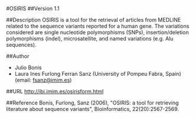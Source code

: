 #OSIRIS
##Version
1.1

##Description
OSIRIS is a tool for the retrieval of articles from MEDLINE related to the sequence variants reported for a human gene. The variations considered are single nucleotide polymorphisms (SNPs), insertion/deletion polymorphisms (indel), microsatellite, and named variations (e.g. Alu sequences).

##Author
* Julio Bonis
* Laura Ines Furlong Ferran Sanz (University of Pompeu Fabra, Spain) (email: fsanz@imim.es)

##URL
http://ibi.imim.es/osirisform.html

##Reference
Bonis, Furlong, Sanz (2006), "OSIRIS: a tool for retrieving literature about sequence variants", Bioinformatics, 22(20):2567-2569.

